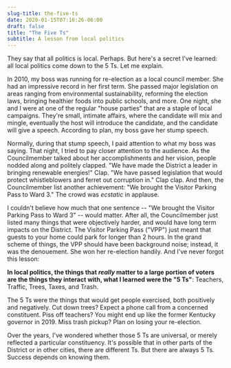 ```yaml
---
slug-title: the-five-ts
date: 2020-01-15T07:16:26-06:00
draft: false
title: "The Five Ts"
subtitle: A lesson from local politics
---
```


They say that all politics is local. Perhaps. But here's a secret I've learned: all local politics come down to the 5 Ts. Let me explain.

In 2010, my boss was running for re-election as a local council member. She had an impressive record in her first term. She passed major legislation on areas ranging from environmental sustainability, reforming the election laws, bringing healthier foods into public schools, and more. One night, she and I were at one of the regular "house parties" that are a staple of local campaigns. They're small, intimate affairs, where the candidate will mix and mingle, eventually the host will introduce the candidate, and the candidate will give a speech. According to plan, my boss gave her stump speech.

Normally, during that stump speech, I paid attention to what my boss was saying. That night, I tried to pay closer attention to the audience. As the Councilmember talked about her accomplishments and her vision, people nodded along and politely clapped. "We have made the District a leader in bringing renewable energies!" Clap. "We have passed legislation that would protect whistleblowers and ferret out corruption in." Clap clap. And then, the Councilmember list another achievement: "We brought the Visitor Parking Pass to Ward 3." The crowd was *ecstatic* in applause.

I couldn't believe how much that one sentence -- "We brought the Visitor Parking Pass to Ward 3" -- would matter. After all, the Councilmember just listed many things that were objectively harder, and would have long term impacts on the District. The Visitor Parking Pass ("VPP") just meant that guests to your home could park for longer than 2 hours. In the grand scheme of things, the VPP should have been background noise; instead, it was the denouement. She won her re-election handily. And I've never forgot this lesson:

**In local politics, the things that *really* matter to a large portion of voters are the things they interact with, what I learned were the "5 Ts"**: Teachers, Traffic, Trees, Taxes, and Trash.

The 5 Ts were the things that would get people exercised, both positively and negatively. Cut down trees? Expect a phone call from a concerned constituent. Piss off teachers? You might end up like the former Kentucky governor in 2019. Miss trash pickup? Plan on losing your re-election.

Over the years, I've wondered whether those 5 Ts are universal, or merely reflected a particular constituency. It's possible that in other parts of the District or in other cities, there are different Ts. But there are always 5 Ts. Success depends on knowing them.
